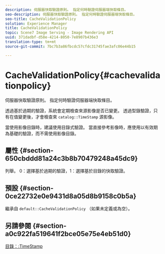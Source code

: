 ```yaml
---
description: 伺服器快取驗證原則。 指定何時驗證伺服器端快取條目。
seo-description: 伺服器快取驗證原則。 指定何時驗證伺服器端快取條目。
seo-title: CacheValidationPolicy
solution: Experience Manager
title: CacheValidationPolicy
topic: Scene7 Image Serving - Image Rendering API
uuid: 371dadbf-d58e-4214-8050-7e8907b436e3
translation-type: tm+mt
source-git-commit: 7bc7b3a86fbcdc57cfdc31745fae3afc06e44b15

---
```



# CacheValidationPolicy{#cachevalidationpolicy}

伺服器快取驗證原則。 指定何時驗證伺服器端快取條目。

透過基於過期的驗證，系統會定期檢查來源影像是否已變更。 透過型錄驗證，只有在值變更後，才會檢查來 `catalog::TimeStamp` 源影像。

當使用影像目錄時，建議使用目錄式驗證。 當直接參考影像時，應使用以有效期為基礎的驗證，而不需使用影像目錄。

## 屬性 {#section-650cbddd81a24c3b8b70479248a45dc9}

列舉。 0：選擇基於過期的驗證，1：選擇基於目錄的快取驗證。

## 預設 {#section-0ce22732e0e9431d8a05d8b9158c0b5a}

繼承自 `default::CacheValidationPolicy` （如果未定義或為空）。

## 另請參閱 {#section-a0c922fa519641f2bce05e75e4eb51d0}

[目錄：:TimeStamp](../../../../../is-api/image-catalog/image-serving-api-ref/c-image-catalog-reference/c-image-svg-data-reference/c-svg-data-reference/r-timestamp-svg.md#reference-59a27b72f4cb4a53a3baba83214c4ded)
